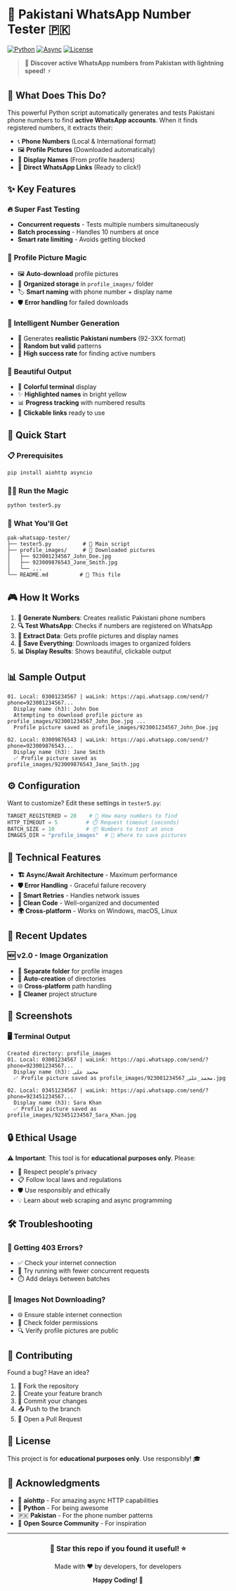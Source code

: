 # 📱 Pakistani WhatsApp Number Tester 🇵🇰

[![Python](https://img.shields.io/badge/Python-3.7+-blue.svg)](https://python.org)
[![Async](https://img.shields.io/badge/Async-aiohttp-green.svg)](https://aiohttp.readthedocs.io/)
[![License](https://img.shields.io/badge/License-Educational-yellow.svg)](#)

> 🚀 **Discover active WhatsApp numbers from Pakistan with lightning speed!** ⚡

## 🎯 What Does This Do?

This powerful Python script automatically generates and tests Pakistani phone numbers to find **active WhatsApp accounts**. When it finds registered numbers, it extracts their:

- 📞 **Phone Numbers** (Local & International format)
- 🖼️ **Profile Pictures** (Downloaded automatically)
- 👤 **Display Names** (From profile headers)
- 🔗 **Direct WhatsApp Links** (Ready to click!)

## ✨ Key Features

### 🔥 **Super Fast Testing**
- **Concurrent requests** - Tests multiple numbers simultaneously
- **Batch processing** - Handles 10 numbers at once
- **Smart rate limiting** - Avoids getting blocked

### 📸 **Profile Picture Magic**
- 🖼️ **Auto-download** profile pictures
- 📁 **Organized storage** in `profile_images/` folder
- 🏷️ **Smart naming** with phone number + display name
- 🛡️ **Error handling** for failed downloads

### 🎲 **Intelligent Number Generation**
- 📱 Generates **realistic Pakistani numbers** (92-3XX format)
- 🔀 **Random but valid** patterns
- 🎯 **High success rate** for finding active numbers

### 🎨 **Beautiful Output**
- 🌈 **Colorful terminal** display
- ✨ **Highlighted names** in bright yellow
- 📊 **Progress tracking** with numbered results
- 🔗 **Clickable links** ready to use

## 🚀 Quick Start

### 📋 Prerequisites
```bash
pip install aiohttp asyncio
```

### 🏃‍♂️ Run the Magic
```bash
python tester5.py
```

### 📁 What You'll Get
```
pak-whatsapp-tester/
├── tester5.py          # 🔧 Main script
├── profile_images/     # 📸 Downloaded pictures
│   ├── 923001234567_John_Doe.jpg
│   ├── 923009876543_Jane_Smith.jpg
│   └── ...
└── README.md          # 📖 This file
```

## 🎮 How It Works

1. **🎲 Generate Numbers**: Creates realistic Pakistani phone numbers
2. **🔍 Test WhatsApp**: Checks if numbers are registered on WhatsApp
3. **📸 Extract Data**: Gets profile pictures and display names
4. **💾 Save Everything**: Downloads images to organized folders
5. **📊 Display Results**: Shows beautiful, clickable output

## 📊 Sample Output

```
01. Local: 03001234567 | waLink: https://api.whatsapp.com/send/?phone=923001234567...
  Display name (h3): John Doe
  Attempting to download profile picture as profile_images/923001234567_John_Doe.jpg ...
  Profile picture saved as profile_images/923001234567_John_Doe.jpg

02. Local: 03009876543 | waLink: https://api.whatsapp.com/send/?phone=923009876543...
  Display name (h3): Jane Smith
  ✅ Profile picture saved as profile_images/923009876543_Jane_Smith.jpg
```

## ⚙️ Configuration

Want to customize? Edit these settings in `tester5.py`:

```python
TARGET_REGISTERED = 20    # 🎯 How many numbers to find
HTTP_TIMEOUT = 5         # ⏱️ Request timeout (seconds)
BATCH_SIZE = 10          # 📦 Numbers to test at once
IMAGES_DIR = "profile_images"  # 📁 Where to save pictures
```

## 🔧 Technical Features

- **🏗️ Async/Await Architecture** - Maximum performance
- **🛡️ Error Handling** - Graceful failure recovery  
- **🔄 Smart Retries** - Handles network issues
- **🧹 Clean Code** - Well-organized and documented
- **🌍 Cross-platform** - Works on Windows, macOS, Linux

## 🎨 Recent Updates

### 🆕 v2.0 - Image Organization
- 📁 **Separate folder** for profile images
- 🔄 **Auto-creation** of directories
- 🌐 **Cross-platform** path handling
- 🎯 **Cleaner** project structure

## 📸 Screenshots

### 🖥️ Terminal Output
```
Created directory: profile_images
01. Local: 03001234567 | waLink: https://api.whatsapp.com/send/?phone=923001234567...
  Display name (h3): محمد علی
  ✅ Profile picture saved as profile_images/923001234567_محمد_علی.jpg

02. Local: 03451234567 | waLink: https://api.whatsapp.com/send/?phone=923451234567...
  Display name (h3): Sara Khan  
  ✅ Profile picture saved as profile_images/923451234567_Sara_Khan.jpg
```

## 🔒 Ethical Usage

⚠️ **Important**: This tool is for **educational purposes only**. Please:
- 🤝 Respect people's privacy
- 📋 Follow local laws and regulations
- 🛡️ Use responsibly and ethically
- 💡 Learn about web scraping and async programming

## 🛠️ Troubleshooting

### 🚫 Getting 403 Errors?
- ✅ Check your internet connection
- 🔄 Try running with fewer concurrent requests
- ⏱️ Add delays between batches

### 📸 Images Not Downloading?
- 🌐 Ensure stable internet connection
- 📁 Check folder permissions
- 🔍 Verify profile pictures are public

## 🤝 Contributing

Found a bug? Have an idea? 

1. 🍴 Fork the repository
2. 🌟 Create your feature branch
3. 💾 Commit your changes
4. 📤 Push to the branch
5. 🎯 Open a Pull Request

## 📜 License

This project is for **educational purposes only**. Use responsibly! 🎓

## 🙏 Acknowledgments

- 💙 **aiohttp** - For amazing async HTTP capabilities
- 🐍 **Python** - For being awesome
- 🇵🇰 **Pakistan** - For the phone number patterns
- 🌟 **Open Source Community** - For inspiration

---

<div align="center">

### 🌟 **Star this repo if you found it useful!** ⭐

Made with ❤️ by developers, for developers

**Happy Coding! 🎉**

</div>

